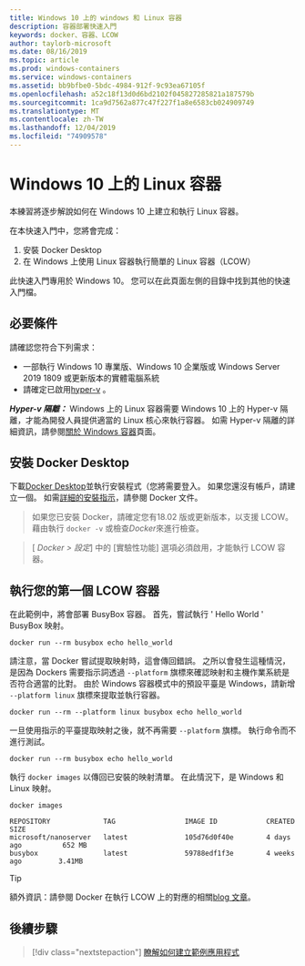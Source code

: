 ```yaml
---
title: Windows 10 上的 windows 和 Linux 容器
description: 容器部署快速入門
keywords: docker、容器、LCOW
author: taylorb-microsoft
ms.date: 08/16/2019
ms.topic: article
ms.prod: windows-containers
ms.service: windows-containers
ms.assetid: bb9bfbe0-5bdc-4984-912f-9c93ea67105f
ms.openlocfilehash: a52c18f13d0d6bd2102f045827285821a187579b
ms.sourcegitcommit: 1ca9d7562a877c47f227f1a8e6583cb024909749
ms.translationtype: MT
ms.contentlocale: zh-TW
ms.lasthandoff: 12/04/2019
ms.locfileid: "74909578"
---
```

# <a name="linux-containers-on-windows-10"></a>Windows 10 上的 Linux 容器

本練習將逐步解說如何在 Windows 10 上建立和執行 Linux 容器。

在本快速入門中，您將會完成：

1. 安裝 Docker Desktop
2. 在 Windows 上使用 Linux 容器執行簡單的 Linux 容器（LCOW）

此快速入門專用於 Windows 10。 您可以在此頁面左側的目錄中找到其他的快速入門檔。

## <a name="prerequisites"></a>必要條件

請確認您符合下列需求：
- 一部執行 Windows 10 專業版、Windows 10 企業版或 Windows Server 2019 1809 或更新版本的實體電腦系統
- 請確定已啟用[hyper-v](https://docs.microsoft.com/virtualization/hyper-v-on-windows/reference/hyper-v-requirements) 。

***Hyper-v 隔離：*** Windows 上的 Linux 容器需要 Windows 10 上的 Hyper-v 隔離，才能為開發人員提供適當的 Linux 核心來執行容器。 如需 Hyper-v 隔離的詳細資訊，請參閱[關於 Windows 容器](../about/index.md)頁面。

## <a name="install-docker-desktop"></a>安裝 Docker Desktop

下載[Docker Desktop](https://store.docker.com/editions/community/docker-ce-desktop-windows)並執行安裝程式（您將需要登入。 如果您還沒有帳戶，請建立一個。 如需[詳細的安裝指示](https://docs.docker.com/docker-for-windows/install)，請參閱 Docker 文件。

> 如果您已安裝 Docker，請確定您有18.02 版或更新版本，以支援 LCOW。 藉由執行 `docker -v` 或檢查*Docker*來進行檢查。

> [ *Docker > 設定*] 中的 [實驗性功能] 選項必須啟用，才能執行 LCOW 容器。

## <a name="run-your-first-lcow-container"></a>執行您的第一個 LCOW 容器

在此範例中，將會部署 BusyBox 容器。 首先，嘗試執行 ' Hello World ' BusyBox 映射。

```console
docker run --rm busybox echo hello_world
```

請注意，當 Docker 嘗試提取映射時，這會傳回錯誤。 之所以會發生這種情況，是因為 Dockers 需要指示詞透過 `--platform` 旗標來確認映射和主機作業系統是否符合適當的比對。 由於 Windows 容器模式中的預設平臺是 Windows，請新增 `--platform linux` 旗標來提取並執行容器。

```console
docker run --rm --platform linux busybox echo hello_world
```

一旦使用指示的平臺提取映射之後，就不再需要 `--platform` 旗標。 執行命令而不進行測試。

```console
docker run --rm busybox echo hello_world
```

執行 `docker images` 以傳回已安裝的映射清單。 在此情況下，是 Windows 和 Linux 映射。

```console
docker images

REPOSITORY             TAG                 IMAGE ID            CREATED             SIZE
microsoft/nanoserver   latest              105d76d0f40e        4 days ago          652 MB
busybox                latest              59788edf1f3e        4 weeks ago         3.41MB
```

> [!TIP]
> 額外資訊：請參閱 Docker 在執行 LCOW 上的對應的相關[blog 文章](https://blog.docker.com/2018/02/docker-for-windows-18-02-with-windows-10-fall-creators-update/)。

## <a name="next-steps"></a>後續步驟

> [!div class="nextstepaction"]
> [瞭解如何建立範例應用程式](./building-sample-app.md)
